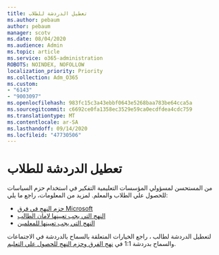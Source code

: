 ```yaml
---
title: تعطيل الدردشة للطلاب
ms.author: pebaum
author: pebaum
manager: scotv
ms.date: 08/04/2020
ms.audience: Admin
ms.topic: article
ms.service: o365-administration
ROBOTS: NOINDEX, NOFOLLOW
localization_priority: Priority
ms.collection: Adm_O365
ms.custom:
- "6143"
- "9003097"
ms.openlocfilehash: 983fc15c3a43ebbf0643e5268baa783be64cca5a
ms.sourcegitcommit: c6692ce0fa1358ec3529e59ca0ecdfdea4cdc759
ms.translationtype: MT
ms.contentlocale: ar-SA
ms.lasthandoff: 09/14/2020
ms.locfileid: "47730506"
---
```

# <a name="disable-chat-for-students"></a>تعطيل الدردشة للطلاب

من المستحسن لمسؤولي المؤسسات التعليمية التفكير في استخدام حزم السياسات للحصول علي الطلاب والمعلم. لمزيد من المعلومات، راجع ما يلي:

- [حزم النهج في فرق Microsoft](https://docs.microsoft.com/microsoftteams/policy-packages-edu#policy-packages-in-microsoft-teams)
- [النهج التي يجب تعيينها لامان الطالب](https://docs.microsoft.com/microsoftteams/policy-packages-edu#policies-that-should-be-assigned-for-student-safety)
- [النهج التي يجب تعيينها للمعلمين](https://docs.microsoft.com/microsoftteams/policy-packages-edu#policies-that-should-be-assigned-for-educators) 

لتعطيل الدردشة لطالب ، راجع الخيارات المتعلقة بالسماح بالدردشة في الاجتماعات والسماح بدردشة 1:1 في [نهج الفرق وحزم النهج للحصول علي التعليم](https://docs.microsoft.com/microsoftteams/policy-packages-edu).